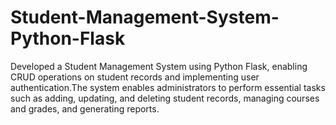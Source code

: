 # Student-Management-System-Python-Flask
Developed a Student Management System using Python Flask, enabling CRUD operations on student records and implementing user authentication.The system enables administrators to perform essential tasks such as adding, updating, and deleting student records, managing courses and grades, and generating reports.
